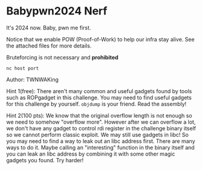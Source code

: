 # Babypwn2024 Nerf

It's 2024 now. Baby, pwn me first.

Notice that we enable POW (Proof-of-Work) to help our infra stay alive. See the attached files for more details.

Bruteforcing is not necessary and **prohibited**

`nc host port`

Author: TWNWAKing

Hint 1(free): There aren't many common and useful gadgets found by tools such as ROPgadget in this challenge. You may need to find useful gadgets for this challenge by yourself. `objdump` is your friend. Read the assembly!

Hint 2(100 pts): We know that the original overflow length is not enough so we need to somehow "overflow more". However after we can overflow a lot, we don't have any gadget to control rdi register in the challenge binary itself so we cannot perform classic exploit. We may still use gadgets in libc! So you may need to find a way to leak out an libc address first. There are many ways to do it. Maybe calling an "interesting" function in the binary itself and you can leak an libc address by combining it with some other magic gadgets you found. Try harder!
